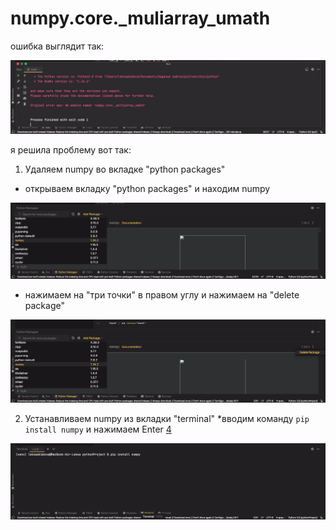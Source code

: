 # numpy.core._muliarray_umath
ошибка выглядит так:

![1](https://github.com/akimwife/numpy.core._multiarray_umath/blob/main/1.JPG)

я решила проблему вот так:

1.  Удаляем numpy во вкладке "python packages"
* открываем вкладку "python packages" и находим numpy

![2](https://github.com/akimwife/numpy.core._multiarray_umath/blob/main/2.png)

* нажимаем на "три точки" в правом углу и нажимаем на "delete package"

![3](https://github.com/akimwife/numpy.core._multiarray_umath/blob/main/3.png)

2.  Устанавливаем numpy из вкладки "terminal"
*вводим команду `pip install numpy` и нажимаем Enter
[4](https://github.com/akimwife/numpy.core._multiarray_umath/blob/main/4.png)


![5](https://github.com/akimwife/numpy.core._multiarray_umath/blob/main/5.png)
